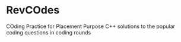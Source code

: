 # RevCOdes
COding Practice for Placement Purpose
C++ solutions to the popular coding questions in coding rounds
